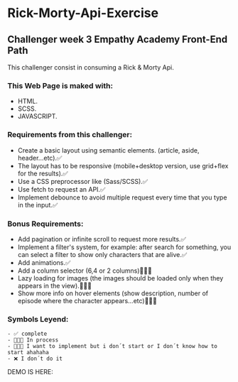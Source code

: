 # Rick-Morty-Api-Exercise
## Challenger week 3 Empathy Academy Front-End Path

This challenger consist in consuming a Rick & Morty Api.

### This Web Page is maked with:
  - HTML.
  - SCSS.
  - JAVASCRIPT.
  
  ### Requirements from this challenger:
  - Create a basic layout using semantic elements. (article, aside, header...etc).✅
  - The layout has to be responsive (mobile+desktop version, use grid+flex for the results).✅
  - Use a CSS preprocessor like (Sass/SCSS).✅
  - Use fetch to request an API.✅
  - Implement debounce to avoid multiple request every time that you type in the input.✅
  
  ### Bonus Requirements:
  - Add pagination or infinite scroll to request more results.✅
  - Implement a filter's system, for example: after search for something, you can select a filter to show only characters that are alive.✅
  - Add animations.✅
  - Add a column selector (6,4 or 2 columns)👨🏻‍🦯
  - Lazy loading for images (the images should be loaded only when they appears in the view).👨🏻‍🦯
  - Show more info on hover elements (show description, number of episode where the character appears...etc)👨🏻‍💻
  
  
  ### Symbols Leyend:
  ```
  - ✅ complete
  - 👨🏻‍💻 In process
  - 👨🏻‍🦯 I want to implement but i don´t start or I don´t know how to start ahahaha
  - ❌ I don´t do it
  ```
  
  DEMO IS HERE:
